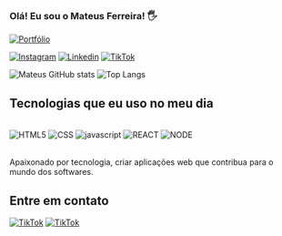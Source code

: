 
### Olá! Eu sou o Mateus Ferreira! 🖐️

[![Portfólio ](https://img.shields.io/website-up-down-green-red/http/monip.org.svg)](https://mateusferreira.dev.br)

[![Instagram](https://img.shields.io/badge/Instagram-E4405F?style=for-the-badge&logo=instagram&logoColor=white)](https://mateusferreira.dev.br)
[![Linkedin](https://img.shields.io/badge/LinkedIn-0077B5?style=for-the-badge&logo=linkedin&logoColor=white)](https://mateusferreira.dev.br)
[![TikTok](https://img.shields.io/badge/TikTok-000000?style=for-the-badge&logo=tiktok&logoColor=white)](https://mateusferreira.dev.br)

![Mateus GitHub stats](https://github-readme-stats.vercel.app/api?username=mateusprodev&show_icons=true&theme=codeSTACKr)  ![Top Langs](https://github-readme-stats.vercel.app/api/top-langs/?username=mateusprodev&layout=compact)

## Tecnologias que eu uso no meu dia 

<div style="display: inline_block"><br/>
    <img src="https://img.shields.io/badge/HTML5-E34F26?style=for-the-badge&logo=html5&logoColor=white" alt="HTML5" aling="center" />
    <img src="https://img.shields.io/badge/CSS3-1572B6?style=for-the-badge&logo=css3&logoColor=white" alt="CSS" aling="center" />
    <img src="https://img.shields.io/badge/JavaScript-323330?style=for-the-badge&logo=javascript&logoColor=F7DF1E" alt="javascript" aling="center" />
    <img src="https://img.shields.io/badge/React-20232A?style=for-the-badge&logo=react&logoColor=61DAFB" alt="REACT" aling="center" />
    <img src="https://img.shields.io/badge/Node.js-43853D?style=for-the-badge&logo=node.js&logoColor=white" alt="NODE" aling="center" />
</div><br/>

Apaixonado por tecnologia, criar aplicações web que contribua para o mundo dos softwares.

## Entre em contato

[![TikTok](https://img.shields.io/badge/Gmail-D14836?style=for-the-badge&logo=gmail&logoColor=white)](https://mateusferreira.dev.br) [![TikTok](https://img.shields.io/badge/WhatsApp-25D366?style=for-the-badge&logo=whatsapp&logoColor=white)](https://mateusferreira.dev.br)
